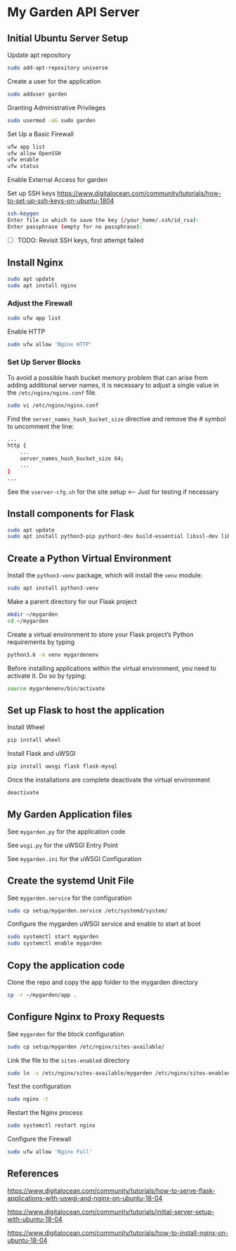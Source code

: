 # My Garden API Server

## Initial Ubuntu Server Setup

Update apt repository

```bash
sudo add-apt-repository universe
```

Create a user for the application

```bash
sudo adduser garden
```

Granting Administrative Privileges

```bash
sudo usermod -aG sudo garden
```

Set Up a Basic Firewall

```bash
ufw app list
ufw allow OpenSSH
ufw enable
ufw status
```

Enable External Access for garden

Set up SSH keys <https://www.digitalocean.com/community/tutorials/how-to-set-up-ssh-keys-on-ubuntu-1804>

```bash
ssh-keygen
Enter file in which to save the key (/your_home/.ssh/id_rsa):
Enter passphrase (empty for no passphrase):
```

- [ ] TODO: Revisit SSH keys, first attempt failed

## Install Nginx

```bash
sudo apt update
sudo apt install nginx
```

### Adjust the Firewall

```bash
sudo ufw app list
```

Enable HTTP

```bash
sudo ufw allow 'Nginx HTTP'
```

### Set Up Server Blocks

To avoid a possible hash bucket memory problem that can arise from adding additional server names, it is necessary to adjust a single value in the `/etc/nginx/nginx.conf` file.

```bash
sudo vi /etc/nginx/nginx.conf
```

Find the `server_names_hash_bucket_size` directive and remove the # symbol to uncomment the line:

```bash
...
http {
    ...
    server_names_hash_bucket_size 64;
    ...
}
...
```

See the `vserver-cfg.sh` for the site setup  <-- Just for testing if necessary

## Install components for Flask

```bash
sudo apt update
sudo apt install python3-pip python3-dev build-essential libssl-dev libffi-dev python3-setuptools
```

## Create a Python Virtual Environment

Install the `python3-venv` package, which will install the `venv` module:

```bash
sudo apt install python3-venv
```

Make a parent directory for our Flask project

```bash
mkdir ~/mygarden
cd ~/mygarden
```

Create a virtual environment to store your Flask project’s Python requirements by typing

```bash
python3.6 -m venv mygardenenv
```

Before installing applications within the virtual environment, you need to activate it. Do so by typing:

```bash
source mygardenenv/bin/activate
```

## Set up Flask to host the application

Install Wheel

```bash
pip install wheel
```

Install Flask and uWSGI

```bash
pip install uwsgi flask flask-mysql
```

Once the installations are complete deactivate the virtual environment

```bash
deactivate
```

## My Garden Application files

See `mygarden.py` for the application code

See `wsgi.py` for the uWSGI Entry Point

See `mygarden.ini` for the uWSGI Configuration

## Create the systemd Unit File

See `mygarden.service` for the configuration

```bash
sudo cp setup/mygarden.service /etc/systemd/system/
```

Configure the mygarden uWSGI service and enable to start at boot

```bash
sudo systemctl start mygarden
sudo systemctl enable mygarden
```

## Copy the application code

Clone the repo and copy the app folder to the mygarden directory

```bash
cp -r ~/mygarden/app .
```

## Configure Nginx to Proxy Requests

See `mygarden` for the block configuration

```bash
sudo cp setup/mygarden /etc/nginx/sites-available/
```

Link the file to the `sites-enabled` directory

```bash
sudo ln -s /etc/nginx/sites-available/mygarden /etc/nginx/sites-enabled
```

Test the configuration

```bash
sudo nginx -t
```

Restart the Nginx process

```bash
sudo systemctl restart nginx
```

Configure the Firewall

```bash
sudo ufw allow 'Nginx Full'
```

## References

<https://www.digitalocean.com/community/tutorials/how-to-serve-flask-applications-with-uswgi-and-nginx-on-ubuntu-18-04>

<https://www.digitalocean.com/community/tutorials/initial-server-setup-with-ubuntu-18-04>

<https://www.digitalocean.com/community/tutorials/how-to-install-nginx-on-ubuntu-18-04>
